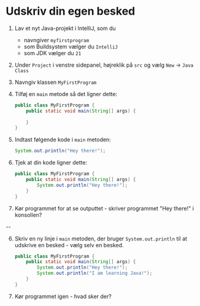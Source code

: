 # Udskriv din egen besked

1. Lav et nyt Java-projekt i IntelliJ, som du 
    -   navngiver `myfirstprogram`
    -   som Buildsystem vælger du `IntelliJ`
    -   som JDK vælger du `21`

2. Under `Project` i venstre sidepanel, højreklik på `src` og vælg `New` → `Java Class`
3. Navngiv klassen `MyFirstProgram`
4. Tilføj en `main` metode så det ligner dette:
    ```java
    public class MyFirstProgram {
        public static void main(String[] args) {
            
        }
    }
    ```
5. Indtast følgende kode i `main` metoden:
    ```java
    System.out.println("Hey there!");
    ```
6. Tjek at din kode ligner dette:
    ```java
    public class MyFirstProgram {
        public static void main(String[] args) {
            System.out.println("Hey there!");
        }
    }
    ```
5. Kør programmet for at se outputtet - skriver programmet "Hey there!" i konsollen?

--

6. Skriv en ny linje i `main` metoden, der bruger `System.out.println` til at udskrive en besked - vælg selv en besked. 
    ```java
    public class MyFirstProgram {
        public static void main(String[] args) {
            System.out.println("Hey there!");
            System.out.println("I am learning Java!");
        }
    }
    ```
7. Kør programmet igen - hvad sker der?